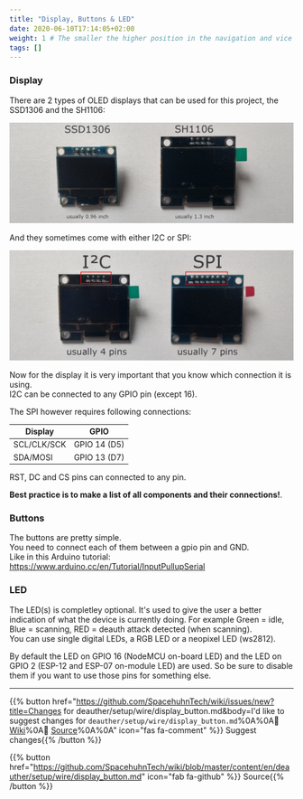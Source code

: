 ```yaml
---
title: "Display, Buttons & LED"
date: 2020-06-10T17:14:05+02:00
weight: 1 # The smaller the higher position in the navigation and vice versa
tags: []
---
```


### Display

There are 2 types of OLED displays that can be used for this project, the SSD1306 and the SH1106:  

![PICTURE SSD1306 vs SH1106](/media/deauther/ssd1306_sh1106_display.jpg?height=350px)

And they sometimes come with either I2C or SPI:  

![PICTURE I2C vs SPI displays](/media/deauther/i2c_spi_display.jpg?height=380px)

Now for the display it is very important that you know which connection it is using.  
I2C can be connected to any GPIO pin (except 16).  

The SPI however requires following connections:

| Display | GPIO |
| ------- | ---- |
| SCL/CLK/SCK | GPIO 14 (D5) |
| SDA/MOSI | GPIO 13 (D7) |

RST, DC and CS pins can connected to any pin. 

**Best practice is to make a list of all components and their connections!**.

### Buttons
The buttons are pretty simple.  
You need to connect each of them between a gpio pin and GND.  
Like in this Arduino tutorial: https://www.arduino.cc/en/Tutorial/InputPullupSerial

### LED
The LED(s) is completley optional. It's used to give the user a better indication of what the device is currently doing. For example Green = idle, Blue = scanning, RED = deauth attack detected (when scanning).  
You can use single digital LEDs, a RGB LED or a neopixel LED (ws2812).  

By default the LED on GPIO 16 (NodeMCU on-board LED) and the LED on GPIO 2 (ESP-12 and ESP-07 on-module LED) are used. So be sure to disable them if you want to use those pins for something else.  

---

{{% button href="https://github.com/SpacehuhnTech/wiki/issues/new?title=Changes for deauther/setup/wire/display_button.md&body=I'd like to suggest changes for `deauther/setup/wire/display_button.md`%0A%0A:link: [Wiki](https://spacehuhn.wiki/deauther/setup/wire/display_button)%0A:link: [Source](https://github.com/SpacehuhnTech/wiki/blob/master/content/en/deauther/setup/wire/display_button.md)%0A%0A<!-- Describe your desired changes -->" icon="fas fa-comment" %}}&nbsp;Suggest changes{{% /button %}}

{{% button href="https://github.com/SpacehuhnTech/wiki/blob/master/content/en/deauther/setup/wire/display_button.md" icon="fab fa-github" %}}&nbsp;Source{{% /button %}}